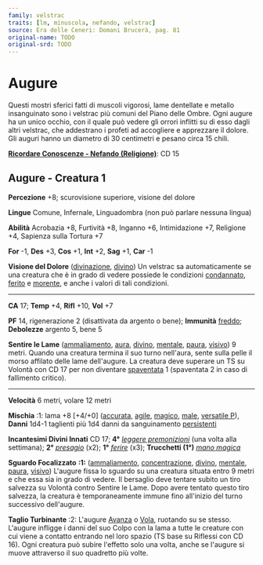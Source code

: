 ```yaml
---
family: velstrac
traits: [lm, minuscola, nefando, velstrac]
source: Era delle Ceneri: Domani Brucerà, pag. 81
original-name: TODO
original-srd: TODO
---
```


# Augure

Questi mostri sferici fatti di muscoli vigorosi, lame dentellate e metallo
insanguinato sono i velstrac più comuni del Piano delle Ombre. Ogni augure ha un
unico occhio, con il quale può vedere gli orrori inflitti su di esso dagli altri
velstrac, che addestrano i profeti ad accogliere e apprezzare il dolore. Gli
auguri hanno un diametro di 30 centimetri e pesano circa 15 chili.

**[Ricordare Conoscenze - Nefando (Religione)](/azioni/abilita/ricordare-conoscenze)**:
CD 15

## Augure - Creatura 1

**Percezione** +8; scurovisione superiore, visione del dolore

**Lingue** Comune, Infernale, Linguadombra (non può parlare nessuna lingua)

**Abilità** Acrobazia +8, Furtività +8, Inganno +6, Intimidazione +7, Religione
+4, Sapienza sulla Tortura +7

**For** -1, **Des** +3, **Cos** +1, **Int** +2, **Sag** +1, **Car** -1

**Visione del Dolore** ([divinazione](/tratti/divinazione),
[divino](/tratti/divino)) Un velstrac sa automaticamente se una creatura che è
in grado di vedere possiede le condizioni [condannato](/condizioni/condannato),
[ferito](/condizioni/ferito) e [morente](/tratti/morente), e anche i valori di
tali condizioni.

---

**CA** 17; **Temp** +4, **Rifl** +10, **Vol** +7

**PF** 14, rigenerazione 2 (disattivata da argento o bene); **Immunità**
[freddo](/tratti/freddo); **Debolezze** argento 5, bene 5

**Sentire le Lame** ([ammaliamento](/tratti/ammaliamento), [aura](/tratti/aura),
[divino](/tratti/divino), [mentale](/tratti/mentale), [paura](/tratti/paura),
[visivo](/tratti/visivo)) 9 metri. Quando una creatura termina il suo turno
nell'aura, sente sulla pelle il morso affilato delle lame dell'augure. La
creatura deve superare un TS su Volontà con CD 17 per non diventare
[spaventata](/condizioni/spaventato) 1 (spaventata 2 in caso di fallimento
critico).

---

**Velocità** 6 metri, volare 12 metri

**Mischia** :1: lama +8 \[+4/+0] ([accurata](/tratti/accurata),
[agile](/tratti/agile), [magico](/tratti/magico), [male](/tratti/male),
[versatile P](/tratti/versatile)), **Danni** 1d4-1 taglienti più 1d4 danni da
sanguinamento [persistenti](/condizioni/danno-persistente)

**Incantesimi Divini Innati** CD 17; **4°**
_[leggere premonizioni](/incantesimi/leggere-premonizioni)_ (una volta alla
settimana); **2°** _[presagio](/incantesimi/presagio)_ (x2); **1°**
_[ferire](/incantesimi/ferire)_ (x3); **Trucchetti (1°)**
_[mano magica](/incantesimi/mano-magica)_

**Sguardo Focalizzato** **:1:** ([ammaliamento](/tratti/ammaliamento),
[concentrazione](/tratti/concentrazione), [divino](/tratti/divino),
[mentale](/tratti/mentale), [paura](/tratti/paura), [visivo](/tratti/visivo))
L'augure fissa lo sguardo su una creatura situata entro 9 metri e che essa sia
in grado di vedere. Il bersaglio deve tentare subito un tiro salvezza su Volontà
contro Sentire le Lame. Dopo avere tentato questo tiro salvezza, la creatura è
temporaneamente immune fino all'inizio del turno successivo dell'augure.

**Taglio Turbinante** :2: L'augure [Avanza](/azioni/avanzare) o
[Vola](/azioni/volare), ruotando su se stesso. L'augure infligge i danni del suo
Colpo con la lama a tutte le creature con cui viene a contatto entrando nel loro
spazio (TS base su Riflessi con CD 16). Ogni creatura può subire l'effetto solo
una volta, anche se l'augure si muove attraverso il suo quadretto più volte.

